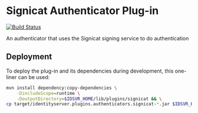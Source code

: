 # Signicat Authenticator Plug-in
 
[![Build Status](https://travis-ci.org/curityio/signicat-authenticator.svg?branch=master)](https://travis-ci.org/curityio/signicat-authenticator)

An authenticator that uses the Signicat signing service to do authentication

## Deployment

To deploy the plug-in and its dependencies during development, this one-liner can be used:

```bash
mvn install dependency:copy-dependencies \
    -DincludeScope=runtime \
    -DoutputDirectory=$IDSVR_HOME/lib/plugins/signicat && \
cp target/identityserver.plugins.authenticators.signicat-*.jar $IDSVR_HOME/lib/plugins/signicat
``` 